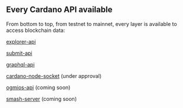 ## Every Cardano API available

From bottom to top, from testnet to mainnet, every layer is available to access blockchain data:

[explorer-api][explorer-api]

[submit-api][submit-api]

[graphql-api][graphql-api]

[cardano-node-socket][cardano-node-socket] (under approval)

[ogmios-api][ogmios-api] (coming soon)

[smash-server][smash] (coming soon)

[cardano-node-socket]: https://repsistance.com
[explorer-api]: https://input-output-hk.github.io/cardano-rest/explorer-api/
[submit-api]: https://input-output-hk.github.io/cardano-rest/submit-api/
[graphql-api]: https://input-output-hk.github.io/cardano-graphql/
[ogmios-api]: https://ktorz.github.io/cardano-ogmios/api-reference/
[smash]: https://docs.cardano.org/projects/smash/en/latest/getting-started/how-to-install-smash.html
[get-started]: endpoints
